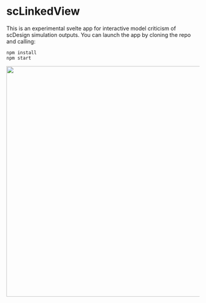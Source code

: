 # scLinkedView

This is an experimental svelte app for interactive model criticism of scDesign simulation outputs. You can launch the app by cloning the repo and calling:

```
npm install
npm start
```

<img src="public/assets/scdesigner.gif" width=600/>

